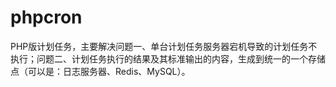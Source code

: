 phpcron
=======

PHP版计划任务，主要解决问题一、单台计划任务服务器宕机导致的计划任务不执行；问题二、计划任务执行的结果及其标准输出的内容，生成到统一的一个存储点（可以是：日志服务器、Redis、MySQL）。
